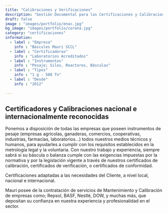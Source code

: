 ```yaml
---
title: "Calibraciones y Verificaciones"
description: "Gestión Documental para las Certificaciones y Calibraciones de sus instrumentos de pesaje"
draft: false
image : "images/portfolio/enac.jpg"
bg_image: "images/portfolio/corona.jpg"
category: "certificaciones"
information:
  - label : "Empresa"
    info : "Bàscules Mauri SCCL"
  - label : "Certificadoras"
    info : "Laboratorios Acreditados"
  - label : "Instrumentos"
    info : "Pesaje; Silos, Reactores, Básculas"
  - label : "Tipos"
    info : "1 g - 500 Tn"
  - label : "Desde"
    info : "2012"
  
---
```


## Certificadores y Calibraciones nacional e internacionalmente reconocidas

Ponemos a disposición de todas las empresas que poseen instrumentos de pesaje (empresas agrícolas, ganaderas, comercios, cooperativas, industrias, farmacias, laboratorios...) todos nuestros medios técnicos y humanos, para ayudarles a cumplir con los requisitos establecidos en la metrología legal y la voluntaria. Con nuestro trabajo y experiencia, siempre sabrá si su báscula o balanza cumple con las exigencias impuestas por la normativa y por la legislación vigente a través de nuestros certificados de calibración, certificados de verificación, o certificados de conformidad.

Certificaciones adaptadas a las necesidades del Cliente, a nivel local, nacional e internacional.

Mauri posee de la contratación de servicios de Mantenimiento y Calibración de empresas como; Repsol, BASF, Nestlé, DOW, y muchas más, que depositan su confianza en nuestra experiencia y profesionalidad en el sector.